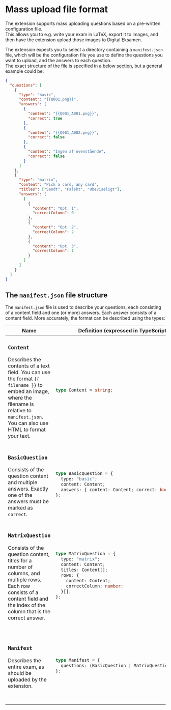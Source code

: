 # Mass upload file format

The extension supports mass uploading questions based on a pre-written configuration file.  
This allows you to e.g. write your exam in LaTeX, export it to images, and then have the extension upload those images to Digital Eksamen.

The extension expects you to select a directory containing a `manifest.json` file, which will be the configuration file you use to define the questions you want to upload, and the answers to each question.  
The exact structure of the file is specified in [a below section](#the-manifestjson-file-structure), but a general example could be:

```json
{
  "questions": [
    {
      "type": "basic",
      "content": "{{Q001.png}}",
      "answers": [
        {
          "content": "{{Q001_A001.png}}",
          "correct": true
        },
        {
          "content": "{{Q001_A002.png}}",
          "correct": false
        },
        {
          "content": "Ingen af ovenstående",
          "correct": false
        }
      ]
    },
    {
      "type": "matrix",
      "content": "Pick a card, any card",
      "titles": ["Sandt", "Falskt", "Ubeviseligt"],
      "answers": [
        [
          {
            "content": "Opt. 1",
            "correctColumn": 0
          },
          {
            "content": "Opt. 2",
            "correctColumn": 2
          },
          {
            "content": "Opt. 3",
            "correctColumn": 1
          }
        ]
      ]
    }
  ]
}
```

## The `manifest.json` file structure

The `manifest.json` file is used to describe your questions, each consisting of a content field and one (or more) answers. Each answer consists of a content field. More accurately, the format can be described using the types:

<table>
<thead>
<tr>
<th>Name</th>
<th>Definition (expressed in TypeScript)</th>
<th>Example</th>
</tr>
</thead>
<tbody>
<tr><td>

### `Content`

Describes the contents of a text field.
You can use the format `{{ filename }}` to embed an image, where the filename is relative to `manifest.json`.  
You can also use HTML to format your text.

</td>
<td>

```typescript
type Content = string;
```

</td><td>

```json
"Pick the solution to the following equation: {{Q001.png}}"
```

</td></tr>
<tr><td>

### `BasicQuestion`

Consists of the question content and multiple answers. Exactly one of the answers must be marked as `correct`.

</td><td>

```typescript
type BasicQuestion = {
  type: "basic";
  content: Content;
  answers: { content: Content; correct: boolean }[];
};
```

</td><td>

```json
{
  "type": "basic",
  "content": "Pick the solution to the following equation: {{Q001.png}}",
  "answers": [
    { "content": "{{Q001-A001.png}}", "correct": true },
    { "content": "{{Q001-A002.png}}", "correct": false },
    { "content": "{{Q001-A003.png}}", "correct": false }
  ]
}
```

</td></tr>
<tr><td>

### `MatrixQuestion`

Consists of the question content, titles for a number of columns, and multiple rows. Each row consists of a content field and the index of the column that is the correct answer.

</td><td>

```typescript
type MatrixQuestion = {
  type: "matrix";
  content: Content;
  titles: Content[];
  rows: {
    content: Content;
    correctColumn: number;
  }[];
};
```

</td><td>

```json
{
  "type": "matrix",
  "content": "Pick the lowest value in each row",
  "titles": ["Sandt", "Falskt", "Ubeviseligt"],
  "answers": [
    { "content": "{{Q002-001.png}}", "correctColumn": 0 },
    { "content": "{{Q002-002.png}}", "correctColumn": 2 },
    { "content": "{{Q002-003.png}}", "correctColumn": 1 }
  ]
}
```

</td></tr>
<tr><td>

### `Manifest`

Describes the entire exam, as should be uploaded by the extension.

</td><td>

```typescript
type Manifest = {
  questions: (BasicQuestion | MatrixQuestion)[];
};
```

</td><td>

```json
{
  "questions": [
    {
      "type": "basic"
      // ..., rest of the first question
    },
    {
      "type": "matrix"
      // ..., rest of the second question
    }
  ]
}
```

</td></tr>
</tbody>
</table>
